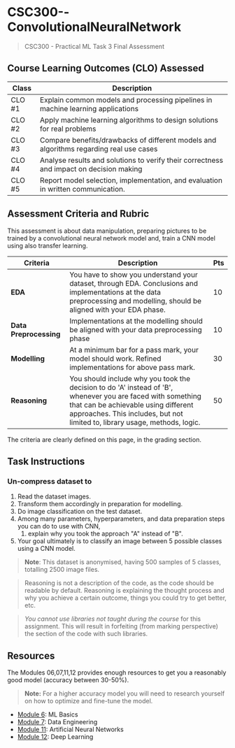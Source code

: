 # CSC300--ConvolutionalNeuralNetwork

> CSC300 - Practical ML Task 3 Final Assessment

## Course Learning Outcomes (CLO) Assessed

|Class|Description|
|---|---|
|CLO #1|Explain common models and processing pipelines in machine learning applications|
|CLO #2|Apply machine learning algorithms to design solutions for real problems|
|CLO #3|Compare benefits/drawbacks of different models and algorithms regarding real use cases|
|CLO #4|Analyse results and solutions to verify their correctness and impact on decision making|
|CLO #5|Report model selection, implementation, and evaluation in written communication.|

## Assessment Criteria and Rubric

This assessment is about data manipulation, preparing pictures to be trained by a convolutional neural network model and, train a CNN model using also transfer learning.

|Criteria|Description|Pts|
|---|---|---|
|**EDA**|You have to show you understand your dataset, through EDA. Conclusions and implementations at the data preprocessing and modelling, should be aligned with your EDA phase.|10|
|**Data Preprocessing**|Implementations at the modelling should be aligned with your data preprocessing phase|10|
|**Modelling**|At a minimum bar for a pass mark, your model should work. Refined implementations for above pass mark.|30|
|**Reasoning**|You should include why you took the decision to do 'A' instead of 'B', whenever you are faced with something that can be achievable using different approaches. This includes, but not limited to, library usage, methods, logic.|50|

The criteria are clearly defined on this page, in the grading section.

## Task Instructions

### Un-compress dataset to

1. Read the dataset images.
2. Transform them accordingly in preparation for modelling.
3. Do image classification on the test dataset.
4. Among many parameters, hyperparameters, and data preparation steps you can do to use with CNN, 
   1. explain why you took the approach "A" instead of "B".
5. Your goal ultimately is to classify an image between 5 possible classes using a CNN model.

> **Note**: This dataset is anonymised, having 500 samples of 5 classes, totalling 2500 image files.

> Reasoning is not a description of the code, as the code should be readable by default. Reasoning is explaining the thought process and why you achieve a certain outcome, things you could try to get better, etc.

> *You cannot use libraries not taught during the course* for this assignment. This will result in forfeiting (from marking perspective) the section of the code with such libraries.


## Resources

The Modules 06,07,11,12 provides enough resources to get you a reasonably good model (accuracy between 30-50%).

> **Note:** For a higher accuracy model you will need to research yourself on how to optimize and fine-tune the model.

- [Module 6](https://learn.usc.edu.au/courses/27405/pages/6-dot-0-overview-and-to-do-list?module_item_id=518331): ML Basics
- [Module 7](https://learn.usc.edu.au/courses/27405/pages/7-dot-0-overview-and-to-do-list?module_item_id=518353): Data Engineering
- [Module 11](https://learn.usc.edu.au/courses/27405/pages/11-dot-6-introduction-to-keras?module_item_id=518430): Artificial Neural Networks
- [Module 12](https://learn.usc.edu.au/courses/27405/pages/12-dot-2-introduction-to-convolutional-neural-networks?module_item_id=518442): Deep Learning
